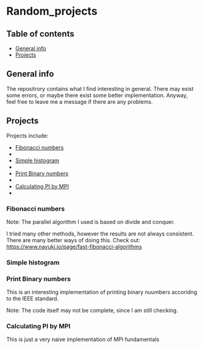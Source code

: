 # Random_projects
## Table of contents
* [General info](#general-info)
* [Projects](#projects)

## General info
The repositrory contains what I find interesting in general.
There may exist some errors, or maybe there exist some better implementation.
Anyway, feel free to leave me a message if there are any problems.
	
## Projects
Projects include:
* [Fibonacci numbers](#fibonacci-numbers)
* 
* [Simple histogram](#simple-histogram)
*
* [Print Binary numbers](#print-binary-numbers)
*
* [Calculating PI by MPI](#calculating-pi-by-mpi)
* 



### Fibonacci numbers
Note: The parallel algorithm I used is based on divide and conquer.

I tried many other methods, however the results are not always consistent.
There are many better ways of doing this.
Check out: https://www.nayuki.io/page/fast-fibonacci-algorithms 

### Simple histogram

### Print Binary numbers
This is an interesting implementation of printing binary nuumbers
accoridng to the IEEE standard.

Note: The code itself may not be complete, since I am still checking.

### Calculating PI by MPI
This is just a very naive implementation of MPI fundamentals















